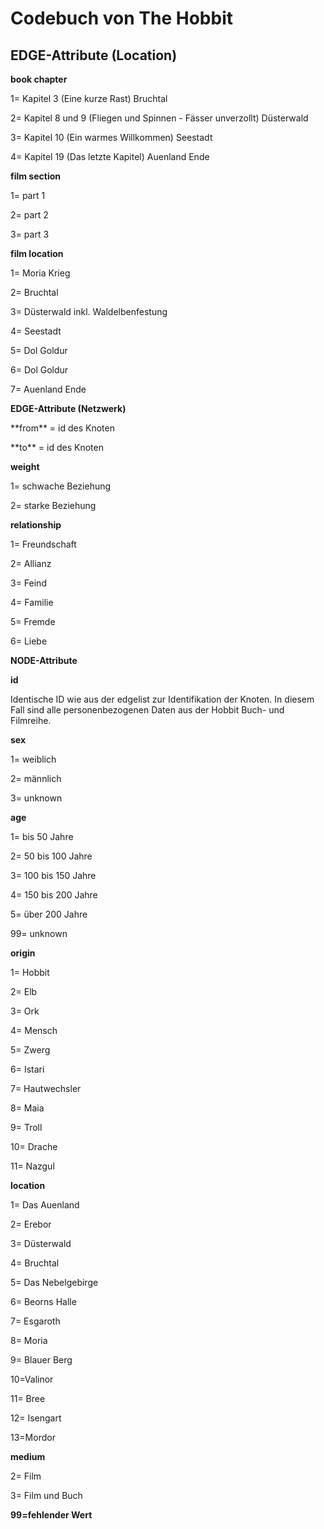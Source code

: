 <h1> Codebuch von The Hobbit </h1>

<h2> EDGE-Attribute (Location)</h2>

<p>
  
**book chapter**
<p>1= Kapitel 3 (Eine kurze Rast) Bruchtal</p>
<p>2= Kapitel 8 und 9 (Fliegen und Spinnen - Fässer unverzollt) Düsterwald</p>
<p>3= Kapitel 10 (Ein warmes Willkommen) Seestadt</p>
<p>4= Kapitel 19 (Das letzte Kapitel) Auenland Ende</p>


**film section**
<p>1= part 1</p>
<p>2= part 2</p>
<p>3= part 3</p>

**film location**
<p>1= Moria Krieg</p>
<p>2= Bruchtal</p>
<p>3= Düsterwald inkl. Waldelbenfestung</p>
<p>4= Seestadt</p>
<p>5= Dol Goldur</p>
<p>6= Dol Goldur</p>
<p>7= Auenland Ende</p>


**EDGE-Attribute (Netzwerk)**

<p>**from** = id des Knoten</p>

<p>**to** = id des Knoten</p>

**weight**
<p>1= schwache Beziehung
<p>2= starke Beziehung 

**relationship**
<p>1= Freundschaft
<p>2= Allianz 
<p>3= Feind
<p>4= Familie
<p>5= Fremde  
<p>6= Liebe


**NODE-Attribute**

**id**
<p>Identische ID wie aus der edgelist zur Identifikation der Knoten. In diesem Fall sind alle personenbezogenen Daten aus der Hobbit Buch- und Filmreihe.

**sex**
<p>1= weiblich
<p>2= männlich
<p>3= unknown

**age**
<p>1= bis 50 Jahre
<p>2= 50 bis 100 Jahre
<p>3= 100 bis 150 Jahre
<p>4= 150 bis 200 Jahre
<p>5= über 200 Jahre
<p>99= unknown 

**origin**
<p>1= Hobbit
<p>2= Elb
<p>3= Ork
<p>4= Mensch
<p>5= Zwerg
<p>6= Istari
<p>7= Hautwechsler
<p>8= Maia
<p>9= Troll
<p>10= Drache
<p>11= Nazgul

**location**
<p>1= Das Auenland
<p>2= Erebor
<p>3= Düsterwald
<p>4= Bruchtal
<p>5= Das Nebelgebirge
<p>6= Beorns Halle
<p>7= Esgaroth
<p>8= Moria
<p>9= Blauer Berg
<p>10=Valinor
<p>11= Bree
<p>12= Isengart
<p>13=Mordor

**medium**

<p>2= Film
<p>3= Film und Buch
  
  **99=fehlender Wert**

